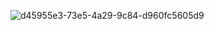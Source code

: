 ![d45955e3-73e5-4a29-9c84-d960fc5605d9](https://github.com/user-attachments/assets/90fc74fe-3c6d-4148-9e33-57c25ee1b81c)
